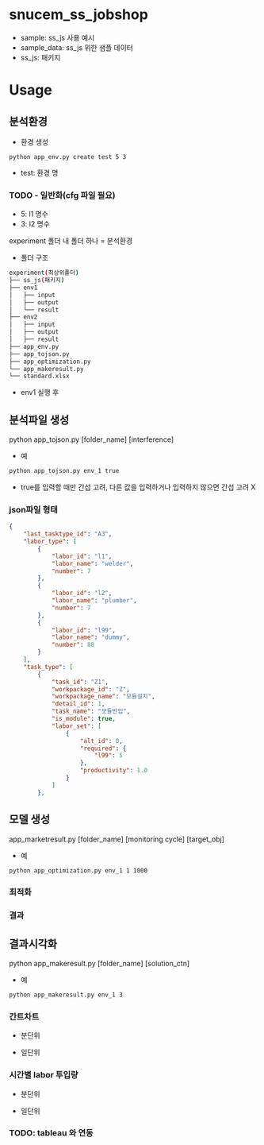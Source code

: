 # snucem_ss_jobshop
* sample: ss_js 사용 예시
* sample_data: ss_js 위한 샘플 데이터
* ss_js: 패키지


# Usage
## 분석환경

* 환경 생성
```
python app_env.py create test 5 3
```
* test: 환경 명
### TODO - 일반화(cfg 파일 필요)
* 5: l1 명수
* 3: l2 명수

experiment 폴더 내 폴더 하나 = 분석환경

* 폴더 구조
```bash
experiment(최상위폴더)
├── ss_js(패키지)
├── env1
│   ├── input
│   ├── output
│   └── result
├── env2
│   ├── input
│   ├── output
│   ├── result
├── app_env.py   
├── app_tojson.py
├── app_optimization.py
└── app_makeresult.py
└── standard.xlsx

``` 
* env1 실행 후


## 분석파일 생성
python app_tojson.py [folder_name] [interference]
* 예
```bash
python app_tojson.py env_1 true
```
* true를 입력할 때만 간섭 고려, 다른 값을 입력하거나 입력하지 않으면 간섭 고려 X

### json파일 형태
```json
{	
	"last_tasktype_id": "A3", 
	"labor_type": [
		{
			"labor_id": "l1",
			"labor_name": "welder",
			"number": 7
		},
		{
			"labor_id": "l2",
			"labor_name": "plumber",
			"number": 7
		},
		{
			"labor_id": "l99",
			"labor_name": "dummy",
			"number": 88
		}
	],
	"task_type": [
		{
			"task_id": "Z1",
			"workpackage_id": "Z",
			"workpackage_name": "모듈설치",
			"detail_id": 1,
			"task_name": "모듈반입",
			"is_module": true,
			"labor_set": [
				{
					"alt_id": 0,
					"required": {
						"l99": 5
					},
					"productivity": 1.0
				}
			]
		},
```

## 모델 생성
app_marketresult.py [folder_name] [monitoring cycle] [target_obj]
* 예
```bash
python app_optimization.py env_1 1 1000
```
### 최적화

### 결과


## 결과시각화
python app_makeresult.py [folder_name] [solution_ctn]
* 예
```bash
python app_makeresult.py env_1 3
```
### 간트차트
* 분단위

* 일단위

### 시간별 labor 투입량
* 분단위

* 일단위

### TODO: tableau 와 연동